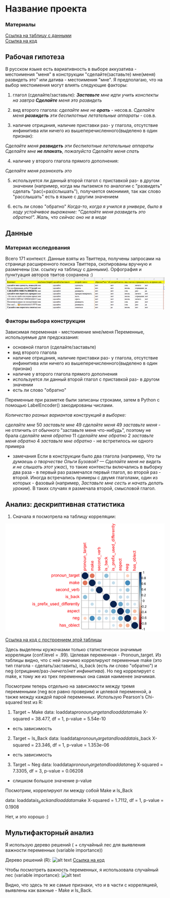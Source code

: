# Название проекта

### Материалы
[Ссылка на таблицу с данными](https://github.com/Lera-Z/hsecxg/blob/master/initial_table.csv)  
[Ссылка на код](https://github.com/...)

## Рабочая гипотеза

В русском языке есть вариативность в выборе аккузатива - местоимения "меня" в конструкции "сделайте(заставьте) мне(меня) развидеть это" или датива - местоимения "мне". Я предполагаю, что на выбор местоимения могут влиять следующие факторы:

1) глагол (сделайте/заставьте):
_**Заставьте** мне идти учить конспекты на завтра_
_**Сделайте** меня это развидеть_

2) вид второго глагола:
_сделайте мне не **орать**_ - несов.в.
_Сделайте меня **развидеть** эти беспилотные летательные аппараты_ - сов.в.

3) наличие отрицания, наличие приставки раз- у глагола, отсутствие инфинитива или ничего из вышеперечисленного(выделено в один признак):

_Сделайте меня **развидеть** эти беспилотные летательные аппараты_ 
_Сделайте мне **не плакать**, пожалуйста_
_Сделайте меня спать_


4) наличие у второго глагола прямого дополнения:

_Сделайте меня разнюхать это_

5) используется ли данный второй глагол с приставкой раз- в другом значении (например, когда мы пытаемся по аналогии с "развидеть" сделать "рас(=раз)слышать"), получается омонимия, так как слово "расслышать" есть в языке с другим значением

6) есть ли слово "обратно"
_Когда-то, когда я учился в универе, было в ходу устойчивое выражение: "Сделайте меня развидеть это *обратно*!". Жаль, что сейчас оно не в моде_


## Данные


### Материал исследования
Всего 171 контекст. Данные взяты из Твиттера, получены запросами на странице расширенного поиска Твиттера, скопированы вручную и размечены (см. ссылку на таблицу с данными). Орфография и пунктуация авторов твитов сохранена :)
![alt text](https://github.com/Lera-Z/hsecxg/blob/master/table_example.png)

### Факторы выбора конструкции
Зависимая переменная - местоимение мне/меня
Переменные, используемые для предсказания:
- основной глагол (сделайте/заставьте)
- вид второго глагола
- наличие отрицания, наличие приставки раз- у глагола, отсутствие инфинитива или ничего из вышеперечисленного(выделено в один признак)
- наличие у второго глагола прямого дополнения
- используется ли данный второй глагол с приставкой раз- в другом значении
- есть ли слово "обратно"

Переменные при разметке были записаны строками, затем в Python с помощью LabelEncoder() закодированы числами.

*Количество разных вариантов конструкций в выборке:*

_сделайте мне_ 50
_заставьте мне_ 49
_сделайте меня_ 49
_заставьте меня_ - не отличить от обычного "заставьте меня что-нибудь", поэтому не брала
_сделайте меня обратно_ 11
_сделайте мне обратно_ 2
_заставьте меня обратно_ 4
_заставьте мне обратно_  - не встретилось ни одного примера

* замечания
Если в конструкции было два глагола (например, _Что ты думаешь о творчестве Ольги Бузовой? — Сделайте меня не видеть и не слышать этот ужас_), то такие контексты включались в выборку два раза - в первый раз размечался первый глагол, во второй раз - второй.
Иногда встречались примеры с двумя глаголами, один из которых - фазовый (например, _Заставьте мне сесть и начать делать урокии_). В таких случаях я размечала второй, смысловой глагол.  

## Анализ: дескриптивная статистика

1. Сначала я посмотрела на таблицу корреляции:

![alt text](correlations_with_p.png)

[Ссылка на код с построением этой таблицы](https://github.com/hsecxg/blob/master/correlations.R)

Здесь выделены кружочками только статистически значимые корреляции (conf.level = .99). Целевая переменная - Pronoun_target. Из таблицы видно, что с ней значимо коррелируют переменные make (это тип глагола - сделать/заставить), is_back (есть ли слово "обратно") и neg (отрицание/раз-/*ничего*/*нет инфинитива*). Но neg коррелирует с make, к тому же из трех переменных она самая наименее значимая.

Посмотрим теперь отдельно на зависимости между тремя переменными (neg все равно проверим) и целевой переменной, а также между каждой парой переменных. Использую Pearson's Chi-squared test из R:

1. Target ~ Make
data:  loaddata$pronoun_target and loaddata$make
X-squared = 38.477, df = 1, p-value = 5.54e-10

- есть зависимость
2. Target ~ Is_Back
data:  loaddata$pronoun_target and loaddata$is_back
X-squared = 23.346, df = 1, p-value = 1.353e-06

- есть зависимость

3. Target ~ Neg
data:  loaddata$pronoun_target and loaddata$neg
X-squared = 7.3305, df = 3, p-value = 0.06208
 
- слишком большое значение p-value

Посмотрим, коррелируют ли между собой Make и Is_Back

data:  loaddata$is_back and loaddata$make
X-squared = 1.7112, df = 1, p-value = 0.1908

Нет, и это хорошо :)

## Мультифакторный анализ
Я использую дерево решений ( + случайный лес для выявления важности переменных (variable importance))

Дерево решений (R):
![alt text](https://github.com/hsecxg/blob/master/tree.jpg)
[Ссылка на код](https://github.com/...)


Чтобы посмотреть важность переменных, я использовала случайный лес (variable importance):
![alt text](https://github.com/hsecxg/blob/master/Rplot.png)

Видно, что здесь те же самые признаки, что и в части с корреляцией, выявлены как важные - Make и Is_Back.

